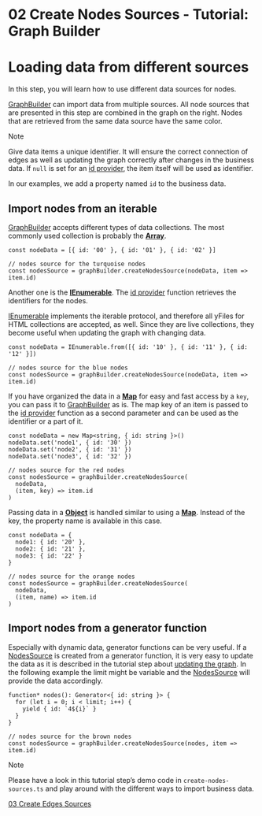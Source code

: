 <!--
 //////////////////////////////////////////////////////////////////////////////
 // @license
 // This file is part of yFiles for HTML 2.6.0.2.
 // Use is subject to license terms.
 //
 // Copyright (c) 2000-2023 by yWorks GmbH, Vor dem Kreuzberg 28,
 // 72070 Tuebingen, Germany. All rights reserved.
 //
 //////////////////////////////////////////////////////////////////////////////
-->
# 02 Create Nodes Sources - Tutorial: Graph Builder

# Loading data from different sources

In this step, you will learn how to use different data sources for nodes.

[GraphBuilder](https://docs.yworks.com/yfileshtml/#/api/GraphBuilder) can import data from multiple sources. All node sources that are presented in this step are combined in the graph on the right. Nodes that are retrieved from the same data source have the same color.

Note

Give data items a unique identifier. It will ensure the correct connection of edges as well as updating the graph correctly after changes in the business data. If `null` is set for an [id provider](https://docs.yworks.com/yfileshtml/#/api/NodesSource#NodesSource-property-idProvider), the item itself will be used as identifier.

In our examples, we add a property named `id` to the business data.

## Import nodes from an iterable

[GraphBuilder](https://docs.yworks.com/yfileshtml/#/api/GraphBuilder) accepts different types of data collections. The most commonly used collection is probably the **[Array](https://developer.mozilla.org/docs/Web/JavaScript/Reference/Global_Objects/Array)**.

```
const nodeData = [{ id: '00' }, { id: '01' }, { id: '02' }]

// nodes source for the turquoise nodes
const nodesSource = graphBuilder.createNodesSource(nodeData, item => item.id)
```

Another one is the **[IEnumerable<T>](https://docs.yworks.com/yfileshtml/#/api/IEnumerable)**. The [id provider](https://docs.yworks.com/yfileshtml/#/api/NodesSource#NodesSource-property-idProvider) function retrieves the identifiers for the nodes.

[IEnumerable<T>](https://docs.yworks.com/yfileshtml/#/api/IEnumerable) implements the iterable protocol, and therefore all yFiles for HTML collections are accepted, as well. Since they are live collections, they become useful when updating the graph with changing data.

```
const nodeData = IEnumerable.from([{ id: '10' }, { id: '11' }, { id: '12' }])

// nodes source for the blue nodes
const nodesSource = graphBuilder.createNodesSource(nodeData, item => item.id)
```

If you have organized the data in a **[Map](https://developer.mozilla.org/docs/Web/JavaScript/Reference/Global_Objects/Map)** for easy and fast access by a `key`, you can pass it to [GraphBuilder](https://docs.yworks.com/yfileshtml/#/api/GraphBuilder) as is. The map key of an item is passed to the [id provider](https://docs.yworks.com/yfileshtml/#/api/NodesSource#NodesSource-property-idProvider) function as a second parameter and can be used as the identifier or a part of it.

```
const nodeData = new Map<string, { id: string }>()
nodeData.set('node1', { id: '30' })
nodeData.set('node2', { id: '31' })
nodeData.set('node3', { id: '32' })

// nodes source for the red nodes
const nodesSource = graphBuilder.createNodesSource(
  nodeData,
  (item, key) => item.id
)
```

Passing data in a **[Object](https://developer.mozilla.org/docs/Web/JavaScript/Reference/Global_Objects/Object)** is handled similar to using a **[Map](https://developer.mozilla.org/docs/Web/JavaScript/Reference/Global_Objects/Map)**. Instead of the key, the property name is available in this case.

```
const nodeData = {
  node1: { id: '20' },
  node2: { id: '21' },
  node3: { id: '22' }
}

// nodes source for the orange nodes
const nodesSource = graphBuilder.createNodesSource(
  nodeData,
  (item, name) => item.id
)
```

## Import nodes from a generator function

Especially with dynamic data, generator functions can be very useful. If a [NodesSource](https://docs.yworks.com/yfileshtml/#/api/NodesSource) is created from a generator function, it is very easy to update the data as it is described in the tutorial step about [updating the graph](../11-update-graph/). In the following example the limit might be variable and the [NodesSource](https://docs.yworks.com/yfileshtml/#/api/NodesSource) will provide the data accordingly.

```
function* nodes(): Generator<{ id: string }> {
  for (let i = 0; i < limit; i++) {
    yield { id: `4${i}` }
  }
}

// nodes source for the brown nodes
const nodesSource = graphBuilder.createNodesSource(nodes, item => item.id)
```

Note

Please have a look in this tutorial step’s demo code in `create-nodes-sources.ts` and play around with the different ways to import business data.

[03 Create Edges Sources](../../tutorial-graph-builder/03-create-edges-sources/)
